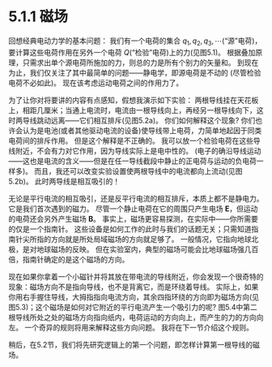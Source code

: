 # 5.1.1 磁场

回想经典电动力学的基本问题：
我们有一个电荷的集合 $q_1, q_2,q_3,\cdots$(“源”电荷)，要计算这些电荷作用在另外一个电荷 $Q$(“检验”电荷)上的力(见图5.1)。
根据叠加原理，只需求出单个源电荷所施加的力，则总的力是所有个别力的矢量和。
到现在为止，我们仅关注了其中最简单的问题——静电学，即源电荷是不动的 (尽管检验电荷不必如此)。
现在该考虑运动电荷之间的作用力了。

为了让你对将要讲的内容有点感知，假想我演示如下实验：
两根导线挂在天花板上，相距几厘米；当通上电流时，电流由一根导线向上，再经另一根导线向下，这时两导线跳动远离——它们相互排斥(见图5.2a)。
你们如何解释这个现象?
你们也许会认为是电池(或者其他驱动电流的设备)使导线带上电荷，力简单地起因于同类电荷间的排斥作用。
但是这个解释是不正确的。
我可以放一个检验电荷在这些导线附近，不会有力对它作用，因为导线实际上是电中性的。
(电子的确沿导线运动——这也是电流的含义——但是在任一导线截段中静止的正电荷与运动的负电荷一样多)。
而且，我还可以改变实验设置使两根导线中的电流都向上流动(见图5.2b)。
此时两导线是相互吸引的！

无论是平行电流的相互吸引，还是反平行电流的相互排斥，本质上都不是静电力。
它是我们首次遇到的磁力。
尽管一个静止电荷在它的周围只产生电场 $\bm E$，但运动的电荷还会另外产生磁场 $\bm B$。
事实上，磁场更容易探测，在实际中——你所需要的仅是一个指南针。
这些设备是如何工作的此时与我们的话题无关；只需知道指南针尖所指的方向就是所处局域磁场的方向就足够了。
一般情况，它指向地球北极，是对地球磁场的反映。
但在实验室内，典型的磁场可能会比地球磁场强几百倍，指南针确定的是这个磁场的方向。

现在如果你拿着一个小磁针并将其放在带电流的导线附近，你会发现一个很奇特的现象：磁场方向不是指向导线，也不是背离它，而是环绕着导线。
实际上，如果你用右手握住导线，大拇指指向电流方向，其余四指环绕的方向即为磁场方向(见图5.3)；这个磁场是如何对它附近的平行电流产生一个吸引力的呢?
图5.4中第二根导线所处之处的磁场方向指向纸内，电荷运动的方向向上，而产生的力的方向向左。
一个奇异的规则将用来解释这些方向问题。
我将在下一节介绍这个规则。

稍后，在5.2节，我们将先研究逻辑上的第一个问题，即怎样计算第一根导线的磁场。
